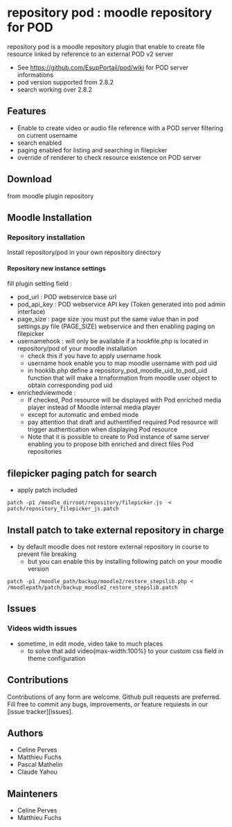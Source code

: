 # repository pod : moodle repository for POD
repository pod is a moodle repository plugin that enable to create file resource linked by reference to an external POD v2 server
* See https://github.com/EsupPortail/pod/wiki for POD server informations
* pod version supported from 2.8.2
* search working over 2.8.2

## Features
* Enable to create video or audio file reference with a POD server filtering on current username
* search enabled
* paging enabled for listing and searching in filepicker
* override of renderer to check resource existence on POD server
## Download
from moodle plugin repository

## Moodle Installation

### Repository installation
Install repository/pod in your own repository directory

#### Repository new instance settings
fill plugin setting field :
* pod_url : POD webservice base url
* pod_api_key : POD webservice API key (Token generated into pod admin interface)
* page_size : page size :you must put the same value than in pod settings.py file (PAGE_SIZE) webservice and then enabling paging on filepicker
* usernamehook : will only be available if a hookfile.php is located in repository/pod of your moodle installation
  * check this if you have to apply username hook
  * username hook enable you to map moodle username with pod uid
  * in hooklib.php define a repository_pod_moodle_uid_to_pod_uid function that will make a trnaformation from moodle user object to obtain corresponding pod uid
* enrichedviewmode :
  * If checked, Pod resource will be displayed with Pod enriched media player instead of Moodle internal media player
  * except for automatic and embed mode
  * pay attention that draft and authentified required Pod resource will trigger authentication when displaying Pod resource
  * Note that it is possible to create to Pod instance of same server enabling you to propose bith enriched and direct files Pod repositories 
## filepicker paging patch for search
* apply patch included
```
patch -p1 /moodle_dirroot/repository/filepicker.js  < patch/repository_filepicker_js.patch
```

## Install patch to take external repository in charge
* by default moodle does not restore external repository in course to prevent file breaking
  * but you can enable this by installing following patch on your moodle version
```shell
patch -p1 /moodle_path/backup/moodle2/restore_stepslib.php < /moodlepath/patch/backup_moodle2_restore_stepslib.patch
```

## Issues
### Videos width issues
* sometime, in edit mode, video take to much places
  * to solve that add video{max-width:100%} to your custom css field in theme configuration

## Contributions
Contributions of any form are welcome. Github pull requests are preferred.
Fill free to commit any bugs, improvements, or feature requiests in our [issue tracker][issues].

## Authors
* Celine Perves
* Matthieu Fuchs
* Pascal Mathelin
* Claude Yahou

## Mainteners
* Celine Perves
* Matthieu Fuchs
